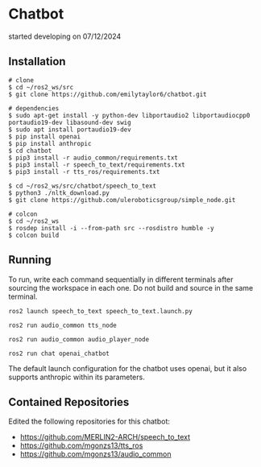 # Chatbot
started developing on 07/12/2024

## Installation

```shell
# clone
$ cd ~/ros2_ws/src
$ git clone https://github.com/emilytaylor6/chatbot.git

# dependencies
$ sudo apt-get install -y python-dev libportaudio2 libportaudiocpp0 portaudio19-dev libasound-dev swig
$ sudo apt install portaudio19-dev
$ pip install openai
$ pip install anthropic
$ cd chatbot
$ pip3 install -r audio_common/requirements.txt
$ pip3 install -r speech_to_text/requirements.txt
$ pip3 install -r tts_ros/requirements.txt

$ cd ~/ros2_ws/src/chatbot/speech_to_text
$ python3 ./nltk_download.py
$ git clone https://github.com/uleroboticsgroup/simple_node.git

# colcon
$ cd ~/ros2_ws
$ rosdep install -i --from-path src --rosdistro humble -y
$ colcon build
```

## Running
To run, write each command sequentially in different terminals after sourcing the workspace in each one. Do not build and source in the same terminal.  

```shell
ros2 launch speech_to_text speech_to_text.launch.py
```

```shell
ros2 run audio_common tts_node
```

```shell
ros2 run audio_common audio_player_node
```

```shell
ros2 run chat openai_chatbot
```

The default launch configuration for the chatbot uses openai, but it also supports anthropic within its parameters.

## Contained Repositories
Edited the following repositories for this chatbot:
- https://github.com/MERLIN2-ARCH/speech_to_text
- https://github.com/mgonzs13/tts_ros
- https://github.com/mgonzs13/audio_common
